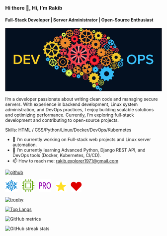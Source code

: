 ### Hi there 👋, Hi, I’m Rakib
#### Full-Stack Developer | Server Administrator | Open-Source Enthusiast
![Full-Stack Developer | Server Administrator | Open-Source Enthusiast](https://github.com/rakib-dev1971/rakib-dev1971/blob/main/Devops.jpeg?raw=true) 

I’m a developer passionate about writing clean code and managing secure servers. With experience in backend development, Linux system administration, and DevOps practices, I enjoy building scalable solutions and optimizing performance. Currently, I’m exploring full-stack development and contributing to open-source projects.

Skills: HTML / CSS/Python/Linux/Docker/DevOps/Kubernetes

- 🔭 I’m currently working on Full-stack web projects and Linux server automation. 
- 🌱 I’m currently learning Advanced Python, Django REST API, and DevOps tools (Docker, Kubernetes, CI/CD). 
- 📫 How to reach me: rakib.explorer1971@gmail.com 


[<img src='https://cdn.jsdelivr.net/npm/simple-icons@3.0.1/icons/github.svg' alt='github' height='20'>](https://github.com/ralon)  

<a href='https://archiveprogram.github.com/'><img src='https://raw.githubusercontent.com/acervenky/animated-github-badges/master/assets/acbadge.gif' width='40' height='40'></a> <a href='https://docs.github.com/en/developers'><img src='https://raw.githubusercontent.com/acervenky/animated-github-badges/master/assets/devbadge.gif' width='40' height='40'></a> <a href='https://github.com/pricing'><img src='https://raw.githubusercontent.com/acervenky/animated-github-badges/master/assets/pro.gif' width='40' height='40'></a> <a href='https://stars.github.com/'><img src='https://raw.githubusercontent.com/acervenky/animated-github-badges/master/assets/starbadge.gif' width='35' height='35'></a> <a href='https://docs.github.com/en/github/supporting-the-open-source-community-with-github-sponsors'><img src='https://raw.githubusercontent.com/acervenky/animated-github-badges/master/assets/sponsorbadge.gif' width='35' height='35'></a> 

[![trophy](https://github-profile-trophy.vercel.app/?username=rakib-dev1971)](https://github.com/ryo-ma/github-profile-trophy)

[![Top Langs](https://github-readme-stats.vercel.app/api/top-langs/?username=ralon)](https://github.com/anuraghazra/github-readme-stats)

![GitHub metrics](https://metrics.lecoq.io/rakib-dev1971)  

![GitHub streak stats](https://streak-stats.demolab.com/?user=rakib-dev1971)  

